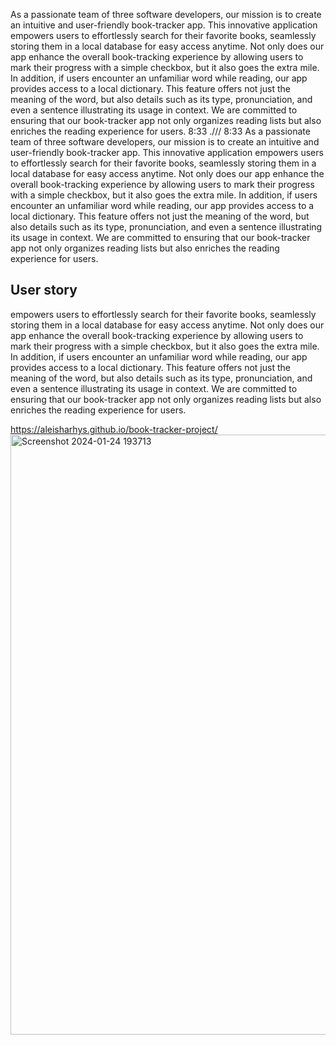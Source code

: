
As a passionate team of three software developers, our mission is to create an intuitive and user-friendly book-tracker app. This innovative application empowers users to effortlessly search for their favorite books, seamlessly storing them in a local database for easy access anytime. Not only does our app enhance the overall book-tracking experience by allowing users to mark their progress with a simple checkbox, but it also goes the extra mile.
In addition, if users encounter an unfamiliar word while reading, our app provides access to a local dictionary. This feature offers not just the meaning of the word, but also details such as its type, pronunciation, and even a sentence illustrating its usage in context. We are committed to ensuring that our book-tracker app not only organizes reading lists but also enriches the reading experience for users.
8:33
.///
8:33
As a passionate team of three software developers, our mission is to create an intuitive and user-friendly book-tracker app. This innovative application empowers users to effortlessly search for their favorite books, seamlessly storing them in a local database for easy access anytime. Not only does our app enhance the overall book-tracking experience by allowing users to mark their progress with a simple checkbox, but it also goes the extra mile.
In addition, if users encounter an unfamiliar word while reading, our app provides access to a local dictionary. This feature offers not just the meaning of the word, but also details such as its type, pronunciation, and even a sentence illustrating its usage in context. We are committed to ensuring that our book-tracker app not only organizes reading lists but also enriches the reading experience for users.

## User story

empowers users to effortlessly search for their favorite books, seamlessly storing them in a local database for easy access anytime. Not only does our app enhance the overall book-tracking experience by allowing users to mark their progress with a simple checkbox, but it also goes the extra mile.
In addition, if users encounter an unfamiliar word while reading, our app provides access to a local dictionary. This feature offers not just the meaning of the word, but also details such as its type, pronunciation, and even a sentence illustrating its usage in context. We are committed to ensuring that our book-tracker app not only organizes reading lists but also enriches the reading experience for users.









https://aleisharhys.github.io/book-tracker-project/
<img width="960" alt="Screenshot 2024-01-24 193713" src="https://github.com/aleisharhys/book-tracker-project/assets/147520136/7a512b78-04c2-460b-9a6f-c88e7ce825c9">
